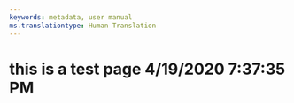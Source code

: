 ```yaml
---
keywords: metadata, user manual
ms.translationtype: Human Translation
---
```

# this is a test page 4/19/2020 7:37:35 PM